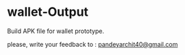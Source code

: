 # wallet-Output
Build APK file for  wallet prototype.

please, write your feedback to : pandeyarchit40@gmail.com

